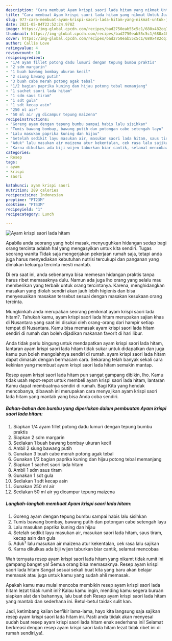 ```yaml
---
description: "Cara membuat Ayam krispi saori lada hitam yang nikmat Untuk Jualan"
title: "Cara membuat Ayam krispi saori lada hitam yang nikmat Untuk Jualan"
slug: 977-cara-membuat-ayam-krispi-saori-lada-hitam-yang-nikmat-untuk-jualan
date: 2021-05-04T22:52:24.978Z
image: https://img-global.cpcdn.com/recipes/bad2750eab55c5c1/680x482cq70/ayam-krispi-saori-lada-hitam-foto-resep-utama.jpg
thumbnail: https://img-global.cpcdn.com/recipes/bad2750eab55c5c1/680x482cq70/ayam-krispi-saori-lada-hitam-foto-resep-utama.jpg
cover: https://img-global.cpcdn.com/recipes/bad2750eab55c5c1/680x482cq70/ayam-krispi-saori-lada-hitam-foto-resep-utama.jpg
author: Callie Love
ratingvalue: 4
reviewcount: 10
recipeingredient:
- "1/4 ayam fillet potong dadu lumuri dengan tepung bumbu praktis"
- "2 sdm margarin"
- "1 buah bawang bombay ukuran kecil"
- "2 siung bawang putih"
- "3 buah cabe merah potong agak tebal"
- "1/2 bagian paprika kuning dan hijau potong tebal memanjang"
- "1 sachet saori lada hitam"
- "1 sdm saus tiram"
- "1 sdt gula"
- "1 sdt kecap asin"
- "250 ml air"
- "50 ml air yg dicampur tepung maizena"
recipeinstructions:
- "Goreng ayam dengan tepung bumbu sampai habis lalu sisihkan"
- "Tumis bawang bombay, bawang putih dan potongan cabe setengah layu"
- "Lalu masukan paprika kuning dan hijau"
- "Setelah sedikit layu masukan air, masukan saori lada hitam, saus tiram, kecap asin dan gula"
- "Aduk² lalu masukan air maizena atur kekentalan, cek rasa lalu sajikan"
- "Karna dikulkas ada biji wijen taburkan biar cantik, selamat mencobaa"
categories:
- Resep
tags:
- ayam
- krispi
- saori

katakunci: ayam krispi saori 
nutrition: 289 calories
recipecuisine: Indonesian
preptime: "PT23M"
cooktime: "PT43M"
recipeyield: "1"
recipecategory: Lunch

---
```



![Ayam krispi saori lada hitam](https://img-global.cpcdn.com/recipes/bad2750eab55c5c1/680x482cq70/ayam-krispi-saori-lada-hitam-foto-resep-utama.jpg)

Apabila anda seorang yang hobi masak, menyuguhkan hidangan sedap bagi orang tercinta adalah hal yang mengasyikan untuk kita sendiri. Tugas seorang  wanita Tidak saja mengerjakan pekerjaan rumah saja, tetapi anda juga harus menyediakan kebutuhan nutrisi tercukupi dan panganan yang dimakan keluarga tercinta mesti mantab.

Di era  saat ini, anda sebenarnya bisa memesan hidangan praktis tanpa harus ribet memasaknya dulu. Namun ada juga lho orang yang selalu mau memberikan yang terbaik untuk orang tercintanya. Karena, menghidangkan masakan yang diolah sendiri akan jauh lebih higienis dan bisa menyesuaikan masakan tersebut sesuai dengan masakan kesukaan orang tercinta. 



Mungkinkah anda merupakan seorang penikmat ayam krispi saori lada hitam?. Tahukah kamu, ayam krispi saori lada hitam merupakan sajian khas di Nusantara yang saat ini disukai oleh orang-orang dari hampir setiap tempat di Nusantara. Kamu bisa memasak ayam krispi saori lada hitam sendiri di rumah dan boleh dijadikan makanan favorit di hari libur.

Anda tidak perlu bingung untuk mendapatkan ayam krispi saori lada hitam, lantaran ayam krispi saori lada hitam tidak sukar untuk didapatkan dan juga kamu pun boleh mengolahnya sendiri di rumah. ayam krispi saori lada hitam dapat dimasak dengan bermacam cara. Sekarang telah banyak sekali cara kekinian yang membuat ayam krispi saori lada hitam semakin mantap.

Resep ayam krispi saori lada hitam pun sangat gampang dibikin, lho. Kamu tidak usah repot-repot untuk membeli ayam krispi saori lada hitam, lantaran Kamu dapat membuatnya sendiri di rumah. Bagi Kita yang hendak mencobanya, dibawah ini merupakan cara menyajikan ayam krispi saori lada hitam yang mantab yang bisa Anda coba sendiri.

<!--inarticleads1-->

##### Bahan-bahan dan bumbu yang diperlukan dalam pembuatan Ayam krispi saori lada hitam:

1. Siapkan 1/4 ayam fillet potong dadu lumuri dengan tepung bumbu praktis
1. Siapkan 2 sdm margarin
1. Sediakan 1 buah bawang bombay ukuran kecil
1. Ambil 2 siung bawang putih
1. Gunakan 3 buah cabe merah potong agak tebal
1. Gunakan 1/2 bagian paprika kuning dan hijau potong tebal memanjang
1. Siapkan 1 sachet saori lada hitam
1. Ambil 1 sdm saus tiram
1. Gunakan 1 sdt gula
1. Sediakan 1 sdt kecap asin
1. Gunakan 250 ml air
1. Sediakan 50 ml air yg dicampur tepung maizena




<!--inarticleads2-->

##### Langkah-langkah membuat Ayam krispi saori lada hitam:

1. Goreng ayam dengan tepung bumbu sampai habis lalu sisihkan
1. Tumis bawang bombay, bawang putih dan potongan cabe setengah layu
1. Lalu masukan paprika kuning dan hijau
1. Setelah sedikit layu masukan air, masukan saori lada hitam, saus tiram, kecap asin dan gula
1. Aduk² lalu masukan air maizena atur kekentalan, cek rasa lalu sajikan
1. Karna dikulkas ada biji wijen taburkan biar cantik, selamat mencobaa




Wah ternyata resep ayam krispi saori lada hitam yang nikamt tidak rumit ini gampang banget ya! Semua orang bisa memasaknya. Resep ayam krispi saori lada hitam Sangat sesuai sekali buat kita yang baru akan belajar memasak atau juga untuk kamu yang sudah ahli memasak.

Apakah kamu mau mulai mencoba membikin resep ayam krispi saori lada hitam lezat tidak rumit ini? Kalau kamu ingin, mending kamu segera buruan siapkan alat dan bahannya, lalu buat deh Resep ayam krispi saori lada hitam yang mantab dan sederhana ini. Betul-betul taidak sulit kan. 

Jadi, ketimbang kalian berfikir lama-lama, hayo kita langsung saja sajikan resep ayam krispi saori lada hitam ini. Pasti anda tiidak akan menyesal sudah buat resep ayam krispi saori lada hitam enak sederhana ini! Selamat berkreasi dengan resep ayam krispi saori lada hitam lezat tidak ribet ini di rumah sendiri,ya!.

